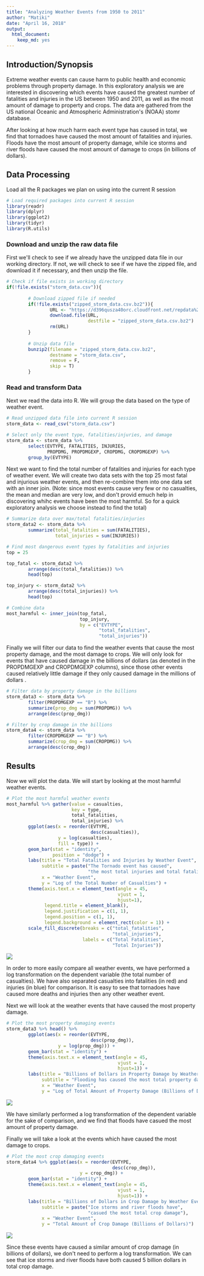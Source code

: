 ```yaml
---
title: "Analyzing Weather Events from 1950 to 2011"
author: "Matiki"
date: "April 16, 2018"
output: 
  html_document: 
    keep_md: yes
---
```


## Introduction/Synopsis
Extreme weather events can cause harm to public health and economic problems 
through property damage. In this exploratory analysis we are interested in 
discovering which events have caused the greatest number of fatalities and 
injuries in the US between 1950 and 2011, as well as the most amount of damage 
to property and crops. The data are gathered from the US national Oceanic and 
Atmospheric Administration's (NOAA) stomr database.

After looking at how much harm each event type has caused in total, we find that 
tornadoes have caused the most amount of fatalities and injuries. Floods have 
the most amount of property damage, while ice storms and river floods have 
caused the most amount of damage to crops (in billions of dollars).

## Data Processing

Load all the R packages we plan on using into the current R session


```r
# Load required packages into current R session
library(readr)
library(dplyr)
library(ggplot2)
library(tidyr)
library(R.utils)
```

### Download and unzip the raw data file
First we'll check to see if we already have the unzipped data file in our
working directory. If not, we will check to see if we have the zipped file, and 
download it if necessary, and then unzip the file.


```r
# Check if file exists in working directory
if(!file.exists("storm_data.csv")){
        
        # Download zipped file if needed
        if(!file.exists("zipped_storm_data.csv.bz2")){
                URL <- "https://d396qusza40orc.cloudfront.net/repdata%2Fdata%2FStormData.csv.bz2"
                download.file(URL,
                              destfile = "zipped_storm_data.csv.bz2")
                rm(URL)
        }
        
        # Unzip data file
        bunzip2(filename = "zipped_storm_data.csv.bz2", 
                destname = "storm_data.csv", 
                remove = F, 
                skip = T)
        }
```

### Read and transform Data
Next we read the data into R. We will group the data based on the type of 
weather event.


```r
# Read unzipped data file into current R session
storm_data <- read_csv("storm_data.csv")

# Select only the event type, fatalities/injuries, and damage
storm_data <- storm_data %>%
        select(EVTYPE, FATALITIES, INJURIES, 
               PROPDMG, PROPDMGEXP, CROPDMG, CROPDMGEXP) %>%
        group_by(EVTYPE)
```

Next we want to find the total number of fatalities and injuries for each type 
of weather event. We will create two data sets with the top 25 most fatal and 
injurious weather events, and then re-combine them into one data set with an 
inner join. (Note: since most events cause very few or no casualties, the mean 
and median are very low, and don't provid emuch help in discovering whihc events 
have been the most harmful. So for a quick exploratory analysis we choose 
instead to find the total)


```r
# Summarize data over max/total fatalities/injuries
storm_data2 <- storm_data %>%
        summarize(total_fatalities = sum(FATALITIES),
                  total_injuries = sum(INJURIES))

# Find most dangerous event types by fatalities and injuries
top = 25

top_fatal <- storm_data2 %>%
        arrange(desc(total_fatalities)) %>%
        head(top)

top_injury <- storm_data2 %>%
        arrange(desc(total_injuries)) %>%
        head(top)

# Combine data
most_harmful <- inner_join(top_fatal, 
                           top_injury, 
                           by = c("EVTYPE", 
                                  "total_fatalities", 
                                  "total_injuries"))
```

Finally we will filter our data to find the weather events that cause the most 
property damage, and the most damage to crops. We will only look for events that 
have caused damage in the billions of dollars (as denoted in the PROPDMGEXP and 
CROPDMGEXP columns), since those other events caused relatively little damage if
they only caused damage in the millions of dollars .


```r
# Filter data by property damage in the billions
storm_data3 <- storm_data %>%
        filter(PROPDMGEXP == "B") %>%
        summarize(prop_dmg = sum(PROPDMG)) %>%
        arrange(desc(prop_dmg))

# Filter by crop damage in the billions
storm_data4 <- storm_data %>%
        filter(CROPDMGEXP == "B") %>%
        summarize(crop_dmg = sum(CROPDMG)) %>%
        arrange(desc(crop_dmg))
```

## Results
Now we will plot the data. We will start by looking at the most harmful weather 
events.


```r
# Plot the most harmful weather events
most_harmful %>% gather(value = casualties, 
                        key = type, 
                        total_fatalities, 
                        total_injuries) %>% 
        ggplot(aes(x = reorder(EVTYPE, 
                               desc(casualties)),
                   y = log(casualties),
                   fill = type)) +
        geom_bar(stat = "identity",
                 position = "dodge") +
        labs(title = "Total Fatalities and Injuries by Weather Event",
             subtitle = paste("The Tornado event has caused",
                              "the most total injuries and total fatalities"),
             x = "Weather Event",
             y = "Log of the Total Number of Casualties") +
        theme(axis.text.x = element_text(angle = 45, 
                                         vjust = 1, 
                                         hjust=1),
              legend.title = element_blank(),
              legend.justification = c(1, 1),
              legend.position = c(1, 1),
              legend.background = element_rect(color = 1)) +
        scale_fill_discrete(breaks = c("total_fatalities",
                                       "total_injuries"),
                            labels = c("Total Fatalities",
                                       "Total Injuries"))
```

![](storm_analysis_files/figure-html/unnamed-chunk-6-1.png)<!-- -->

In order to more easily compare all weather events, we have performed a log 
transformation on the dependent variable (the total number of casualties). We 
have also separated casualties into fatalities (in red) and injuries (in blue) 
for comparison. It is easy to see that tornadoes have caused more deaths and 
injuries then any other weather event.

Next we will look at the weather events that have caused the most property 
damage.


```r
# Plot the most property damaging events
storm_data3 %>% head() %>%
        ggplot(aes(x = reorder(EVTYPE,
                               desc(prop_dmg)),
                   y = log(prop_dmg))) +
        geom_bar(stat = "identity") +
        theme(axis.text.x = element_text(angle = 45, 
                                         vjust = 1, 
                                         hjust=1)) +
        labs(title = "Billions of Dollars in Property Damage by Weather Event",
             subtitle = "Flooding has caused the most total property damage",
             x = "Weather Event",
             y = "Log of Total Amount of Property Damage (Billions of Dollars)")
```

![](storm_analysis_files/figure-html/unnamed-chunk-7-1.png)<!-- -->

We have similarly performed a log transformation of the dependent variable for 
the sake of comparison, and we find that floods have casued the most amount of
property damage.

Finally we will take a look at the events which have caused the most damage to 
crops.


```r
# Plot the most crop damaging events
storm_data4 %>% ggplot(aes(x = reorder(EVTYPE,
                                       desc(crop_dmg)),
                           y = crop_dmg)) +
        geom_bar(stat = "identity") +
        theme(axis.text.x = element_text(angle = 45, 
                                         vjust = 1, 
                                         hjust=1)) +
        labs(title = "Billions of Dollars in Crop Damage by Weather Event",
             subtitle = paste("Ice storms and river floods have", 
                              "casued the most total crop damage"),
             x = "Weather Event",
             y = "Total Amount of Crop Damage (Billions of Dollars)")
```

![](storm_analysis_files/figure-html/unnamed-chunk-8-1.png)<!-- -->

Since these events have caused a similar amount of crop damage (in billions of 
dollars), we don't need to perform a log transformation. We can see that ice 
storms and river floods have both caused 5 billion dollars in total crop damage.
